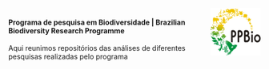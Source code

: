 <img align="right" width="100" height="95" src="https://github.com/PPBio/PPBio_metadata/raw/master/doc/LOGO_PPBio_FUNDO_BRANCO.jpg"> 

#### Programa de pesquisa em Biodiversidade | Brazilian Biodiversity Research Programme 

Aqui reunimos repositórios das análises de diferentes pesquisas realizadas pelo programa


